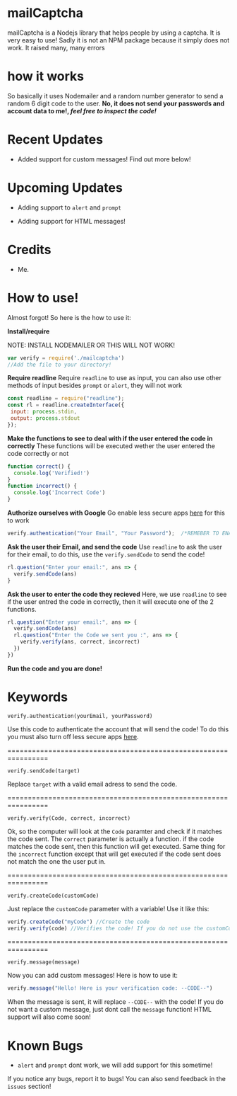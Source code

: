 # mailCaptcha
mailCaptcha is a Nodejs library that helps people by using a captcha. It is very easy to use! Sadly it is not an NPM package because it simply does not work. It raised many, many errors

# how it works
So basically it uses Nodemailer and a random number generator to send a random 6 digit code to the user. **No, it does not send your passwords and account data to me!, *feel free to inspect the code!***

# Recent Updates
- Added support for custom messages! Find out more below!
# Upcoming Updates
- Adding support to `alert` and `prompt`

- Adding support for HTML messages!
# Credits
- Me.


# How to use!
Almost forgot! So here is the how to use it:

**Install/require**

NOTE: INSTALL NODEMAILER OR THIS WILL NOT WORK!
```js
var verify = require('./mailcaptcha')
//Add the file to your directory!
```
**Require readline**
Require `readline` to use as input, you can also use other methods of input besides `prompt` or `alert`, they will not work
 ```js
 const readline = require("readline");
const rl = readline.createInterface({
  input: process.stdin,
  output: process.stdout
});
```
**Make the functions to see to deal with if the user entered the code in correctly**
These functions will be executed wether the user entered the code correctly or not
```js
function correct() {
  console.log('Verified!')
}
function incorrect() {
  console.log('Incorrect Code')
}
```
**Authorize ourselves with Google**
Go enable less secure apps [here](https://myaccount.google.com/u/1/lesssecureapps?pli=1&rapt=AEjHL4O5Q6vEvF1y1Mjg3JuVU_VP1TaUoGdovZpX-6vKFwhFR6FZBypztEYxFK21xAPmpoGVr2vbWwMgluP9npdP72XVpInavw) for this to work
```js
verify.authentication("Your Email", "Your Password");  /*REMEBER TO ENABLE LESS SECURE APPS*/
```
**Ask the user their Email, and send the code**
Use `readline` to ask the user for their email, to do this, use the `verify.sendCode` to send the code!
```js
rl.question("Enter your email:", ans => {
  verify.sendCode(ans)
}
```
**Ask the user to enter the code they recieved**
Here, we use `readline` to see if the user entred the code in correctly, then it will execute one of the 2 functions.
```js
rl.question("Enter your email:", ans => {
  verify.sendCode(ans)
  rl.question("Enter the Code we sent you :", ans => {
    verify.verify(ans, correct, incorrect)
  })
})
```
**Run the code and you are done!**

# Keywords
`verify.authentication(yourEmail, yourPassword)`

Use this code to authenticate the account that will send the code! To do this you must also turn off less secure apps [here](https://myaccount.google.com/u/1/lesssecureapps?pli=1&rapt=AEjHL4O5Q6vEvF1y1Mjg3JuVU_VP1TaUoGdovZpX-6vKFwhFR6FZBypztEYxFK21xAPmpoGVr2vbWwMgluP9npdP72XVpInavw).

================================================================

`verify.sendCode(target)`

Replace `target` with a valid email adress to send the code.

================================================================

`verify.verify(Code, correct, incorrect)`

Ok, so the computer will look at the `Code` paramter and check if it matches the code sent. The `correct` parameter is actually a function. if the code matches the code sent, then this function will get executed. Same thing for the `incorrect` function except that will get executed if the code sent does not match the one the user put in.


================================================================

`verify.createCode(customCode)`

Just replace the `customCode` parameter with a variable! Use it like this:
```js
verify.createCode("myCode") //Create the code
verify.verify(code) //Verifies the code! If you do not use the customCode function, it will just give you a random 6 digit code
```
================================================================

`verify.message(message)`

Now you can add custom messages! Here is how to use it:
```js
verify.message("Hello! Here is your verification code: --CODE--")
```
When the message is sent, it will replace `--CODE--` with the code! If you do not want a custom message, just dont call the `message` function! HTML support will also come soon!
# Known Bugs

- `alert` and `prompt` dont work, we will add support for this sometime! 

If you notice any bugs, report it to bugs! You can also send feedback in the `issues` section!
